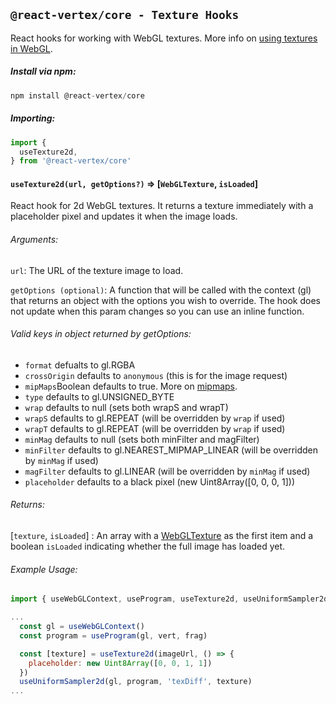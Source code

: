 ## `@react-vertex/core - Texture Hooks`

React hooks for working with WebGL textures. More info on [using textures in WebGL](https://developer.mozilla.org/en-US/docs/Web/API/WebGL_API/Tutorial/Using_textures_in_WebGL).

##### Install via npm:
```js
npm install @react-vertex/core
```

##### Importing:

```js
import {
  useTexture2d,
} from '@react-vertex/core'
```

#### `useTexture2d(url, getOptions?)` => \[`WebGLTexture`, `isLoaded`\]

React hook for 2d WebGL textures. It returns a texture immediately with a placeholder pixel and updates it when the image loads.

###### Arguments:

`url`: The URL of the texture image to load.

`getOptions (optional)`: A function that will be called with the context (gl) that returns an object with the options you wish to override. The hook does not update when this param changes so you can use an inline function.

###### Valid keys in object returned by getOptions:
  - `format` defualts to gl.RGBA
  - `crossOrigin` defaults to `anonymous` (this is for the image request)
  - `mipMaps`Boolean defaults to true. More on [mipmaps](https://developer.mozilla.org/en-US/docs/Web/API/WebGLRenderingContext/generateMipmap).
  - `type` defaults to gl.UNSIGNED_BYTE
  - `wrap` defaults to null (sets both wrapS and wrapT)
  - `wrapS` defaults to gl.REPEAT (will be overridden by `wrap` if used)
  - `wrapT` defaults to gl.REPEAT (will be overridden by `wrap` if used)
  - `minMag` defaults to null (sets both minFilter and magFilter)
  - `minFilter` defaults to gl.NEAREST_MIPMAP_LINEAR (will be overridden by `minMag` if used)
  - `magFilter` defaults to gl.LINEAR (will be overridden by `minMag` if used)
  - `placeholder` defaults to a black pixel (new Uint8Array(\[0, 0, 0, 1\]))

###### Returns:

\[`texture`, `isLoaded`\] : An array with a [WebGLTexture](https://developer.mozilla.org/en-US/docs/Web/API/WebGLTexture) as the first item and a boolean `isLoaded` indicating whether the full image has loaded yet.

###### Example Usage:

```js
import { useWebGLContext, useProgram, useTexture2d, useUniformSampler2d } from '@react-vertex/core'

...
  const gl = useWebGLContext()
  const program = useProgram(gl, vert, frag)

  const [texture] = useTexture2d(imageUrl, () => {
    placeholder: new Uint8Array([0, 0, 1, 1])
  })
  useUniformSampler2d(gl, program, 'texDiff', texture)
...

```
